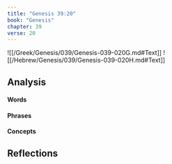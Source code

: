 ```yaml
---
title: "Genesis 39:20"
book: "Genesis"
chapter: 39
verse: 20
---
```

![[/Greek/Genesis/039/Genesis-039-020G.md#Text]]
![[/Hebrew/Genesis/039/Genesis-039-020H.md#Text]]

## Analysis

#### Words

#### Phrases

#### Concepts

## Reflections
